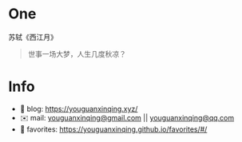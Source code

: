 
# One 
 
  
苏轼《西江月》 
 
>世事一场大梦，人生几度秋凉？        
 

# Info

- 📝 blog: https://youguanxinqing.xyz/
- ✉️  mail: youguanxinqing@gmail.com || youguanxinqing@qq.com
- 📙 favorites: https://youguanxinqing.github.io/favorites/#/
